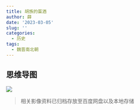 ```yaml
---
title: 胡族的蛋酒
author: 薛
date: '2023-03-05'
slug: ''
categories:
  - 历史
tags:
  - 魏晋南北朝
---
```

## 思维导图
![](https://s1.vika.cn/space/2023/03/05/6914b0f453a14cadb637e90f9755450d)

>相关影像资料已归档存放至百度网盘以及本地存储
